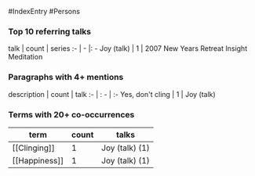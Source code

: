 #IndexEntry #Persons

### Top 10 referring talks
talk | count | series
:- | - |: -
<a data-href="Joy (talk)" class="internal-link">Joy (talk)</a> | 1 | <a data-href="2007 New Years Retreat Insight Meditation" class="internal-link">2007 New Years Retreat Insight Meditation</a>

### Paragraphs with 4+ mentions
description | count | talk
:- | : - | :-
<a aria-label-position="top" aria-label="Joy (talk) > Yes dont cling" data-href="Joy (talk)#Yes don't cling" class="internal-link">Yes, don&#x27;t cling</a> | 1 | <a data-href="Joy (talk)" class="internal-link">Joy (talk)</a>

### Terms with 20+ co-occurrences
term | count | talks
-|-|-
[[Clinging]] | 1 | <span class="counts"><a data-href="Joy (talk)" class="internal-link">Joy (talk)</a> (1)</span> 
[[Happiness]] | 1 | <span class="counts"><a data-href="Joy (talk)" class="internal-link">Joy (talk)</a> (1)</span> 

